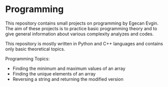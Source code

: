 # Programming
This repository contains small projects on programming by Egecan Evgin. 
The aim of these projects is to practice basic programming theory and to give general information about various complexity analyzes and codes. 


This repository is mostly written in Python and C++ languages and contains only basic theoretical topics.

Programming Topics:
- Finding the minimum and maximum values of an array
- Finding the unique elements of an array
- Reversing a string and returning the modified version
